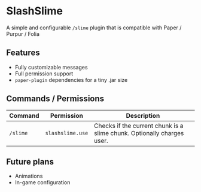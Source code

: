 # SlashSlime
A simple and configurable `/slime` plugin that is compatible with Paper / Purpur / Folia

## Features
- Fully customizable messages
- Full permission support
- `paper-plugin` dependencies for a tiny .jar size

## Commands / Permissions
| Command  | Permission       | Description                                                            |
|----------|------------------|------------------------------------------------------------------------|
| `/slime` | `slashslime.use` | Checks if the current chunk is a slime chunk. Optionally charges user. |

## Future plans
- Animations
- In-game configuration